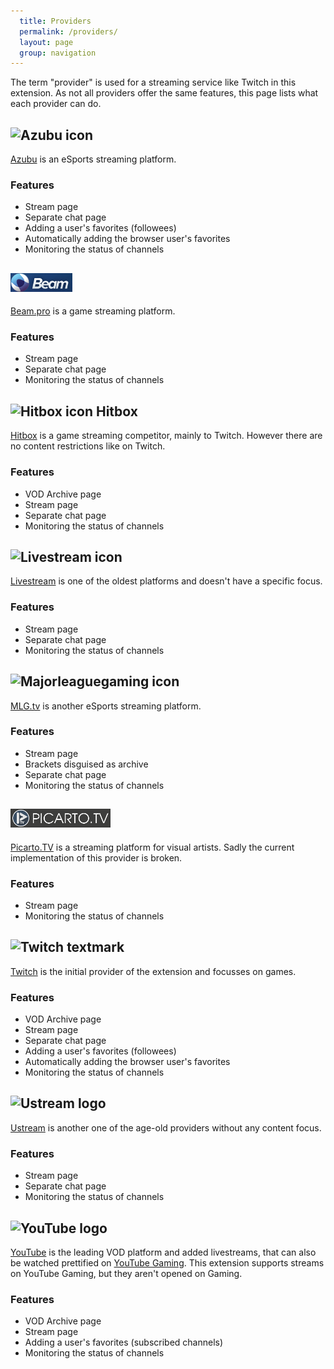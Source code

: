 ```yaml
---
  title: Providers
  permalink: /providers/
  layout: page
  group: navigation
---
```

The term "provider" is used for a streaming service like Twitch in this extension. As not all providers offer the same features, this page lists what each provider can do.

![Azubu icon](/img/azubu.png)
-----
[Azubu](http://azubu.tv) is an eSports streaming platform.

### Features

 - Stream page
 - Separate chat page
 - Adding a user's favorites (followees)
 - Automatically adding the browser user's favorites
 - Monitoring the status of channels

![Beam.pro icon](/img/beampro.png)
------
[Beam.pro](https://beam.pro) is a game streaming platform.

### Features

 - Stream page
 - Separate chat page
 - Monitoring the status of channels

![Hitbox icon](/img/hitbox-icon.png) Hitbox
------

[Hitbox](http://hitbox.tv) is a game streaming competitor, mainly to Twitch. However there are no content restrictions like on Twitch.

### Features

 - VOD Archive page
 - Stream page
 - Separate chat page
 - Monitoring the status of channels

![Livestream icon](/img/livestream-logo.png)
----------
[Livestream](http://livestream.com) is one of the oldest platforms and doesn't have a specific focus.

### Features

 - Stream page
 - Separate chat page
 - Monitoring the status of channels

![Majorleaguegaming icon](/img/mlg-logo.png)
------
[MLG.tv](http://tv.majorleaguegaming.com) is another eSports streaming platform.

### Features

 - Stream page
 - Brackets disguised as archive
 - Separate chat page
 - Monitoring the status of channels

![Picarto.TV icon](/img/picarto.png)
------
[Picarto.TV](http://picarto.tv) is a streaming platform for visual artists.
Sadly the current implementation of this provider is broken.

### Features

 - Stream page
 - Monitoring the status of channels

![Twitch textmark](/img/twitch-icon.png)
------
[Twitch](http://twitch.tv) is the initial provider of the extension and focusses on games.

### Features

 - VOD Archive page
 - Stream page
 - Separate chat page
 - Adding a user's favorites (followees)
 - Automatically adding the browser user's favorites
 - Monitoring the status of channels

![Ustream logo](/img/ustream.png)
-------
[Ustream](http://ustream.tv) is another one of the age-old providers without any content focus.

### Features

 - Stream page
 - Separate chat page
 - Monitoring the status of channels

![YouTube logo](/img/YouTube-logo-full_color.png)
-------
[YouTube](https://youtube.com) is the leading VOD platform and added livestreams, that can also be watched prettified on [YouTube Gaming](https://gaming.youtube.com). This extension supports streams on YouTube Gaming, but they aren't opened on Gaming.

### Features

 - VOD Archive page
 - Stream page
 - Adding a user's favorites (subscribed channels)
 - Monitoring the status of channels

